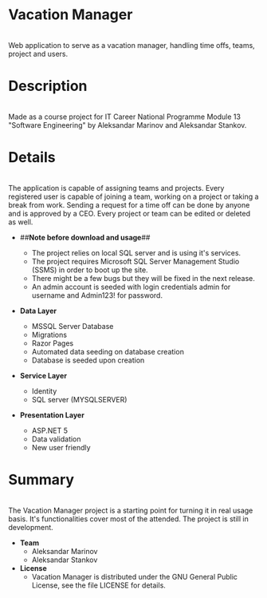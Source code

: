 # Vacation Manager
<br>Web application to serve as a vacation manager, handling time offs, teams, project and users.<br/>

# **Description**<br/>
<br>Made as a course project for IT Career National Programme Module 13 "Software Engineering" by Aleksandar Marinov and Aleksandar Stankov.<br/>

# **Details**<br/>
<br>The application is capable of assigning teams and projects. Every registered user is capable of joining a team, working on a project or taking a break from work. Sending a request for a time off can be done by anyone and is approved by a CEO. Every project or team can be edited or deleted as well.<br/>

* ##**Note before download and usage**##
	* The project relies on local SQL server and is using it's services.<br/>
	* The project requires Microsoft SQL Server Management Studio (SSMS) in order to boot up the site.<br/>
	* There might be a few bugs but they will be fixed in the next release.<br/>
	* An admin account is seeded with login credentials admin for username and Admin123! for password.<br/>

* **Data Layer**
	* MSSQL Server Database<br/>
	* Migrations<br/>
	* Razor Pages<br/>
	* Automated data seeding on database creation<br/>
	* Database is seeded upon creation<br/>

* **Service Layer**<br/>
	* Identity<br/>
	* SQL server (MYSQLSERVER)<br/>
	
* **Presentation Layer**<br/>
	* ASP.NET 5<br/>
	* Data validation<br/>	
	* New user friendly<br/>

#  **Summary**<br/>
<br>The Vacation Manager project is a starting point for turning it in real usage basis. It's functionalities cover most of the attended. The project is still in development.<br/>

* **Team**<br/>
	* Aleksandar Marinov<br/>
	* Aleksandar Stankov<br/>
* **License**<br/>
	* Vacation Manager is distributed under the GNU General Public License, see the file LICENSE for details.<br/>
